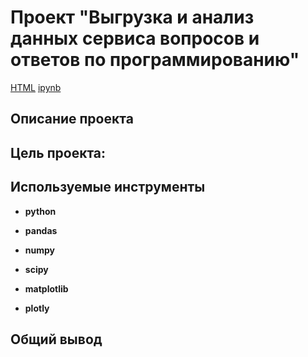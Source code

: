 # Проект "Выгрузка и анализ данных сервиса вопросов и ответов по программированию"

[HTML]() [ipynb]()

## Описание проекта

## Цель проекта:

## Используемые инструменты

- **python**

- **pandas**

- **numpy**

- **scipy**

- **matplotlib**

- **plotly**

## Общий вывод

